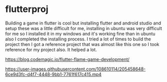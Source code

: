 # flutterproj

Building a game in flutter is cool but installing flutter and android studio and setup these was a little difficult for me, installing in ubuntu was very difficult for me so I installed it in my windows and it's working fine than in ubuntu also I completed the installing process. I  tried a lot of times to build the project then I got a reference project that was almost like this one so I took reference for my project also. It helped a lot.

https://blog.codemagic.io/flutter-flame-game-development/

https://user-images.githubusercontent.com/108610114/205458648-6ce9d3fc-d4f7-4448-9bb1-7761f617c415.mp4
